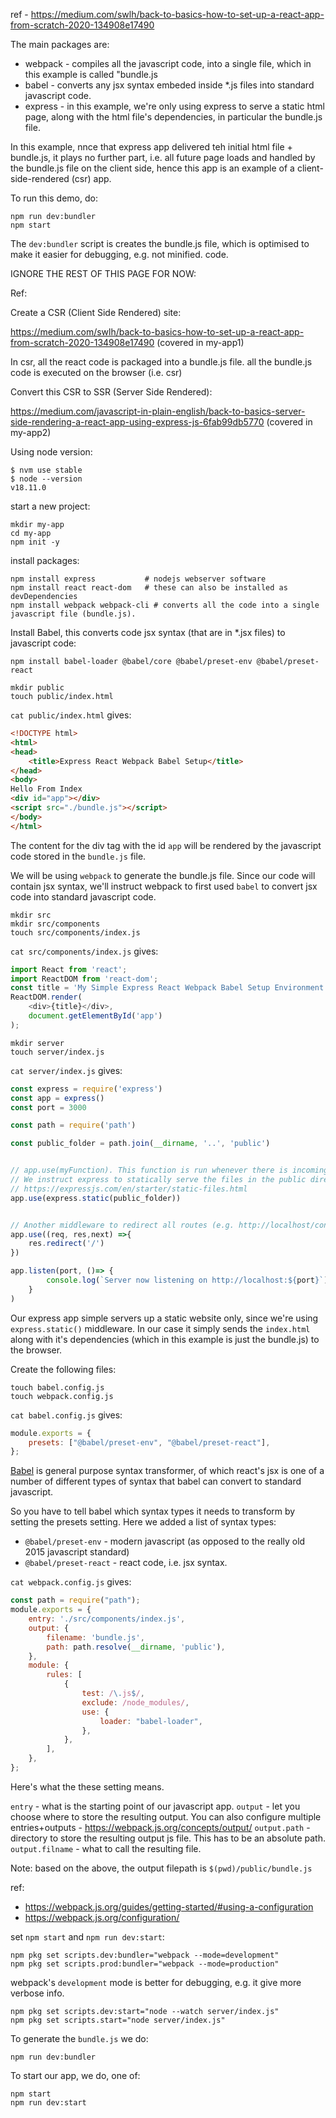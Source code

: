 ref - https://medium.com/swlh/back-to-basics-how-to-set-up-a-react-app-from-scratch-2020-134908e17490

The main packages are:

- webpack - compiles all the javascript code, into a single file, which in this example is called "bundle.js
- babel - converts any jsx syntax embeded inside *.js files into standard javascript code. 
- express - in this example, we're only using express to serve a static html page, along with the html file's dependencies, 
            in particular the bundle.js file.

In this example, nnce that express app delivered teh initial html file + bundle.js, it plays no further part, i.e. all future
page loads and handled by the bundle.js file on the client side, hence this app is an example of a client-side-rendered (csr) app. 

To run this demo, do:

```shell
npm run dev:bundler
npm start
```

The `dev:bundler` script is creates the bundle.js file, which is optimised to make it easier for debugging, e.g. not minified. code.



IGNORE THE REST OF THIS PAGE FOR NOW:


Ref:

Create a CSR (Client Side Rendered) site:

https://medium.com/swlh/back-to-basics-how-to-set-up-a-react-app-from-scratch-2020-134908e17490 (covered in my-app1)

In csr, all the react code is packaged into a bundle.js file. all the bundle.js code is executed on the browser (i.e. csr) 


Convert this CSR to SSR (Server Side Rendered):

https://medium.com/javascript-in-plain-english/back-to-basics-server-side-rendering-a-react-app-using-express-js-6fab99db5770 (covered in my-app2)


Using node version:

```shell
$ nvm use stable
$ node --version                                    
v18.11.0
```

start a new project:

```shell
mkdir my-app
cd my-app
npm init -y
```

install packages:

```shell
npm install express           # nodejs webserver software  
npm install react react-dom   # these can also be installed as devDependencies
npm install webpack webpack-cli # converts all the code into a single javascript file (bundle.js). 
```

Install Babel, this converts code jsx syntax (that are in *.jsx files) to javascript code:

```
npm install babel-loader @babel/core @babel/preset-env @babel/preset-react 
```

```shell
mkdir public
touch public/index.html
```

`cat public/index.html` gives:

```html
<!DOCTYPE html>
<html>
<head>
    <title>Express React Webpack Babel Setup</title>
</head>
<body>
Hello From Index
<div id="app"></div>
<script src="./bundle.js"></script>
</body>
</html>
```

The content for the div tag with the id `app` will be rendered by the javascript code stored in the `bundle.js` file. 

We will be using `webpack` to generate the bundle.js file. Since our code will contain jsx syntax, we'll instruct webpack to 
first used `babel` to convert jsx code into standard javascript code. 


```shell
mkdir src
mkdir src/components
touch src/components/index.js
```

`cat src/components/index.js` gives: 

```javascript
import React from 'react';
import ReactDOM from 'react-dom';
const title = 'My Simple Express React Webpack Babel Setup Environment';
ReactDOM.render(
    <div>{title}</div>,
    document.getElementById('app')
);
```



```shell
mkdir server
touch server/index.js
```

`cat server/index.js` gives:

```javascript
const express = require('express')
const app = express()
const port = 3000

const path = require('path')

const public_folder = path.join(__dirname, '..', 'public')


// app.use(myFunction). This function is run whenever there is incoming request. myFunction is often referred to as middleware
// We instruct express to statically serve the files in the public directory.
// https://expressjs.com/en/starter/static-files.html
app.use(express.static(public_folder))


// Another middleware to redirect all routes (e.g. http://localhost/contact) to '/'
app.use((req, res,next) =>{
    res.redirect('/')
})

app.listen(port, ()=> {
        console.log(`Server now listening on http://localhost:${port}`)
    }
)
```

Our express app simple servers up a static website only, since we're using `express.static()` middleware. In our case it simply sends the `index.html`
along with it's dependencies (which in this example is just the bundle.js) to the browser. 


Create the following files:
```
touch babel.config.js
touch webpack.config.js
```

`cat babel.config.js` gives:

```javascript
module.exports = {
    presets: ["@babel/preset-env", "@babel/preset-react"],
};
```

[Babel](https://babeljs.io/) is general purpose syntax transformer, of which react's jsx is one of a number of different types of 
syntax that babel can convert to standard javascript.

So you have to tell babel which syntax types it needs to transform by setting the presets setting. Here we added a list of syntax types:

- `@babel/preset-env` - modern javascript (as opposed to the really old 2015 javascript standard)
- `@babel/preset-react` - react code, i.e. jsx syntax.


`cat webpack.config.js` gives:

```javascript
const path = require("path");
module.exports = {
    entry: './src/components/index.js',
    output: {
        filename: 'bundle.js',
        path: path.resolve(__dirname, 'public'),
    },
    module: {
        rules: [
            {
                test: /\.js$/,
                exclude: /node_modules/,
                use: {
                    loader: "babel-loader",
                },
            },
        ],
    },
};
```

Here's what the these setting means.


`entry` - what is the starting point of our javascript app.
`output` - let you choose where to store the resulting output. You can also configure multiple entries+outputs - https://webpack.js.org/concepts/output/
`output.path` - directory to store the resulting output js file. This has to be an absolute path.
`output.filname` - what to call the resulting file.

Note: based on the above, the output filepath is `$(pwd)/public/bundle.js`

ref:
- https://webpack.js.org/guides/getting-started/#using-a-configuration
- https://webpack.js.org/configuration/


set `npm start` and `npm run dev:start`:

```shell
npm pkg set scripts.dev:bundler="webpack --mode=development"
npm pkg set scripts.prod:bundler="webpack --mode=production"
```
webpack's `development` mode is better for debugging, e.g. it give more verbose info. 




```shell
npm pkg set scripts.dev:start="node --watch server/index.js" 
npm pkg set scripts.start="node server/index.js" 
```

To generate the `bundle.js` we do:

```shell
npm run dev:bundler
```

To start our app, we do, one of:

```shell
npm start
npm run dev:start
```


